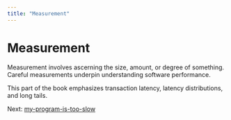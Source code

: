```yaml
---
title: "Measurement"
---
```


# Measurement

Measurement involves ascerning the size, amount, or degree of something.
Careful measurements underpin understanding software performance.

This part of the book emphasizes transaction latency, latency
distributions, and long tails.

Next: [my-program-is-too-slow](my-program-is-too-slow.md)

